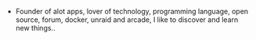 - Founder of alot apps, lover of technology, programming language, open source, forum, docker, unraid and arcade, I like to discover and learn new things..
  <br>






















































































































































































































































































































































































































































































































































































































































































































































































































































































































































































































































































































































































































































































































































































































































































































































































































































































































































































































































































































































































































































































































































































































































































































































































































































































































































































































































































































































































































































































































































































































































































































































































































































































































































































































































































































































































































































































































































































































































































































































































































































































































































































































































































































































































































































































































































































































































































































































































































































































































































































































































































































































































































































